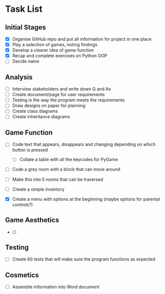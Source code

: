 # Task List

## Initial Stages
- [x] Organise GitHub repo and put all information for project in one place
- [x] Play a selection of games, noting findings
- [x] Develop a clearer idea of game function
- [x] Recap and complete exercises on Python OOP
- [ ] Decide name

## Analysis
- [ ] Interview stakeholders and write down Q and As
- [ ] Create document/page for user requirements
- [ ] Testing is the way the program meets the requirements
- [ ] Draw designs on paper for planning
- [ ] Create class diagrams
- [ ] Create inheritance diagrams

## Game Function
- [ ] Code text that appears, disappears and changing depending on which button is pressed
    - [ ] Collate a table with all the keycodes for PyGame
- [ ] Code a grey room with a block that can move around
- [ ] Make this into 5 rooms that can be traversed
- [ ] Create a simple inventory
- [x] Create a menu with options at the beginning (maybe options for parental controls?)


## Game Aesthetics
- [ ] 

## Testing
- [ ] Create 60 tests that will make sure the program functions as expected

## Cosmetics
- [ ] Assemble information into Word document
